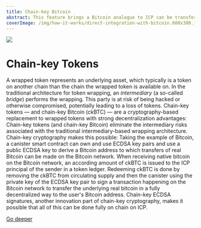 ```yaml
---
title: Chain-key Bitcoin
abstract: This feature brings a Bitcoin analogue to ICP can be transferred at the speed of the ICP and with low transaction fees.
coverImage: /img/how-it-works/direct-integration-with-bitcoin.600x300.jpg
---
```


![](/img/how-it-works/direct-integration-with-bitcoin.600x300.jpg)

# Chain-key Tokens

A wrapped token represents an underlying asset, which typically is a token on another chain than the chain the wrapped token is available on. In the traditional architecture for token wrapping, an *intermediary* (a so-called *bridge*) performs the wrapping. This party is at risk of being hacked or otherwise compromised, potentially leading to a loss of tokens. Chain-key tokens — and chain-key Bitcoin (ckBTC) — are a cryptography-based replacement to wrapped tokens with strong decentralization advantages: Chain-key tokens (and chain-key Bitcoin) eliminate the intermediary risks associated with the traditional intermediary-based wrapping architecture. Chain-key cryptography makes this possible: Taking the example of Bitcoin, a canister smart contract can own and use ECDSA key pairs and use a public ECDSA key to derive a Bitcoin address to which transfers of real Bitcoin can be made on the Bitcoin network. When receiving native bitcoin on the Bitcoin network, an according amount of ckBTC is issued to the ICP principal of the sender in a token ledger. Redeeming ckBTC is done by removing the ckBTC from circulating supply and then the canister using the private key of the ECDSA key pair to sign a transaction happening on the Bitcoin network to transfer the underlying real bitcoin in a fully decentralized way to the user's Bitcoin address. Chain-key ECDSA signatures, another innovation part of chain-key cryptography, makes it possible that all of this can be done fully on chain on ICP.

[Go deeper](/how-it-works/chain_key_bitcoin/)
